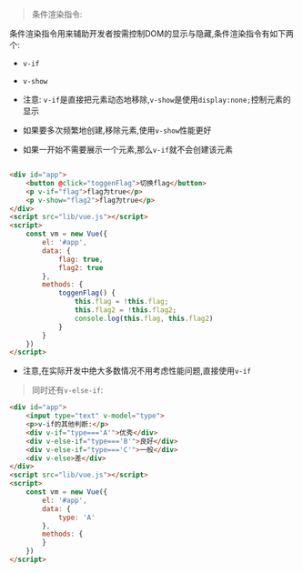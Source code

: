 > 条件渲染指令:

条件渲染指令用来辅助开发者按需控制DOM的显示与隐藏,条件渲染指令有如下两个:

* `v-if`
* `v-show`

* 注意: `v-if`是直接把元素动态地移除,`v-show`是使用`display:none;`控制元素的显示

* 如果要多次频繁地创建,移除元素,使用`v-show`性能更好

* 如果一开始不需要展示一个元素,那么`v-if`就不会创建该元素

```html

<div id="app">
    <button @click="toggenFlag">切换flag</button>
    <p v-if="flag">flag为true</p>
    <p v-show="flag2">flag为true</p>
</div>
<script src="lib/vue.js"></script>
<script>
    const vm = new Vue({
        el: '#app',
        data: {
            flag: true,
            flag2: true
        },
        methods: {
            toggenFlag() {
                this.flag = !this.flag;
                this.flag2 = !this.flag2;
                console.log(this.flag, this.flag2)
            }
        }
    })
</script>
```

* 注意,在实际开发中绝大多数情况不用考虑性能问题,直接使用`v-if`

> 同时还有`v-else-if`:
```html
<div id="app">
    <input type="text" v-model="type">
    <p>v-if的其他判断:</p>
    <div v-if="type==='A'">优秀</div>
    <div v-else-if="type==='B'">良好</div>
    <div v-else-if="type==='C'">一般</div>
    <div v-else>差</div>
</div>
<script src="lib/vue.js"></script>
<script>
    const vm = new Vue({
        el: '#app',
        data: {
            type: 'A'
        },
        methods: {
        }
    })
</script>
```
